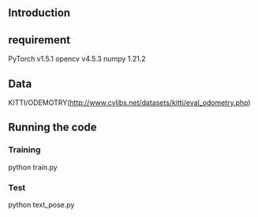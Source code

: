 
## Introduction 


## requirement
 PyTorch v1.5.1 
 opencv v4.5.3
 numpy 1.21.2

## Data
KITTI/ODEMOTRY(http://www.cvlibs.net/datasets/kitti/eval_odometry.php)

## Running the code

### Training
python train.py

### Test
python text_pose.py 
```
